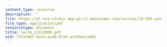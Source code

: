 ```yaml
---
content_type: resource
description: ''
file: https://ol-ocw-studio-app-qa.s3.amazonaws.com/courses/10-569-synthesis-of-polymers-fall-2006/757a546fbec5ace09c26ac294e2cadb2_lec34_12112006.pdf
file_type: application/pdf
resourcetype: Document
title: lec34_12112006.pdf
uid: 757a546f-bec5-ace0-9c26-ac294e2cadb2
---
```

